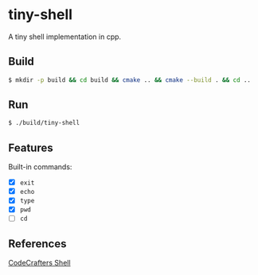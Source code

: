# tiny-shell

A tiny shell implementation in cpp.

## Build

```bash
$ mkdir -p build && cd build && cmake .. && cmake --build . && cd ..
```

## Run

```bash
$ ./build/tiny-shell
```

## Features

Built-in commands:
- [x] `exit`
- [x] `echo`
- [x] `type`
- [x] `pwd`
- [ ] `cd`

## References

[CodeCrafters Shell](https://app.codecrafters.io/courses/shell)
